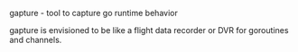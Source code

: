 gapture - tool to capture go runtime behavior

gapture is envisioned to be like a flight data recorder or DVR for
goroutines and channels.

